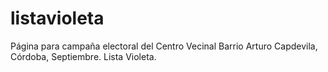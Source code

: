 # listavioleta
Página para campaña electoral del Centro Vecinal Barrio Arturo Capdevila, Córdoba, Septiembre. Lista Violeta.
